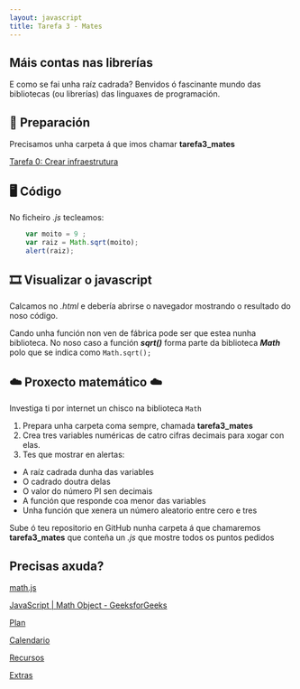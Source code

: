 ```yaml
---
layout: javascript
title: Tarefa 3 - Mates
---
```

## Máis  contas nas librerías

E como se fai unha raíz cadrada? Benvidos ó fascinante mundo das bibliotecas (ou librerías) das linguaxes de programación.

## 🧺 Preparación

Precisamos unha carpeta á que imos chamar **tarefa3_mates** 

[ Tarefa 0: Crear infraestrutura](./t0.md)

## 🖥 Código

No ficheiro *.js* tecleamos:
```js
    var moito = 9 ;
    var raiz = Math.sqrt(moito);
    alert(raiz);
```

## 🎞 Visualizar o javascript

Calcamos no *.html* e debería abrirse o navegador mostrando o resultado do noso código.

Cando unha función non ven de fábrica pode ser que estea nunha biblioteca. No noso caso a función ***sqrt()*** forma parte da biblioteca ***Math*** polo que  se indica como `Math.sqrt();`

## ☁️              Proxecto matemático    ☁️

Investiga ti por internet un chisco na biblioteca `Math`

1. Prepara unha carpeta coma sempre, chamada **tarefa3_mates**
2.  Crea tres variables numéricas de catro cifras decimais para xogar con elas. 
3. Tes que mostrar en alertas:
- A raíz cadrada dunha das variables
- O cadrado doutra delas
- O valor do número PI sen decimais
- A función que responde coa menor das variables
- Unha función que xenera un número aleatorio entre cero e tres

Sube ó teu repositorio en GitHub nunha carpeta á que chamaremos **tarefa3_mates** que conteña un *.js* que mostre todos os puntos pedidos

## Precisas axuda?

[math.js](https://mathjs.org/)

[JavaScript | Math Object - GeeksforGeeks](https://www.geeksforgeeks.org/javascript-math-object/)

[Plan](https://www.notion.so/Plan-b41549c9cb064ef4a798ce919cd7652e)

[Calendario](https://www.notion.so/261580d044ce47b8aece6609e766ecfb)

[Recursos](https://www.notion.so/Recursos-de8a5559ecf44aea9e9d6a486a5c4d03)

[Extras](https://www.notion.so/Extras-0194afa0a9744ed9aa87f5b22ba6a207)
